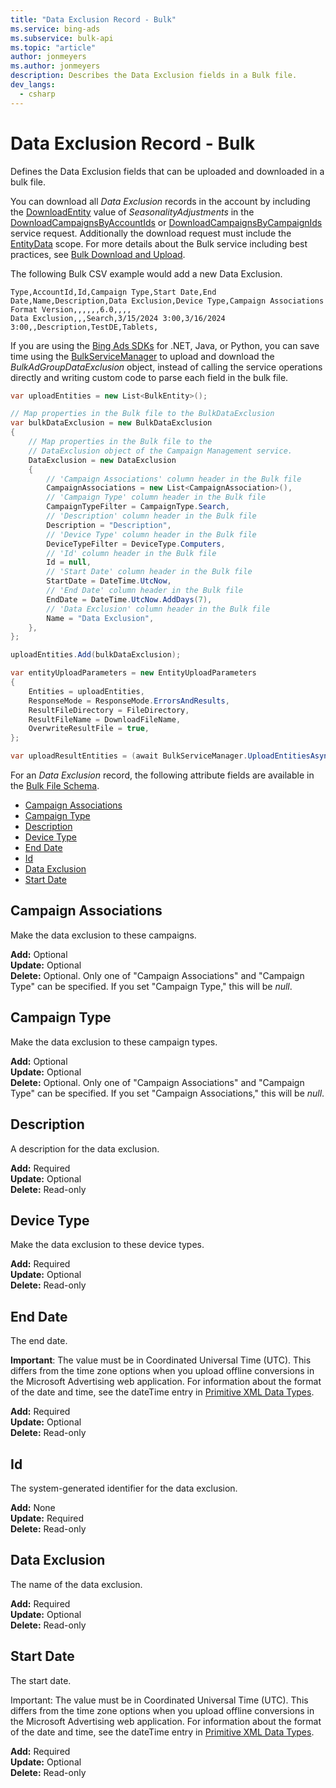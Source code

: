 ```yaml
---
title: "Data Exclusion Record - Bulk"
ms.service: bing-ads
ms.subservice: bulk-api
ms.topic: "article"
author: jonmeyers
ms.author: jonmeyers
description: Describes the Data Exclusion fields in a Bulk file.
dev_langs:
  - csharp
---
```

# Data Exclusion Record - Bulk

Defines the Data Exclusion fields that can be uploaded and downloaded in a bulk file.

You can download all *Data Exclusion* records in the account by including the [DownloadEntity](downloadentity.md) value of *SeasonalityAdjustments* in the [DownloadCampaignsByAccountIds](downloadcampaignsbyaccountids.md) or [DownloadCampaignsByCampaignIds](downloadcampaignsbycampaignids.md) service request. Additionally the download request must include the [EntityData](datascope.md#entitydata) scope. For more details about the Bulk service including best practices, see [Bulk Download and Upload](../guides/bulk-download-upload.md).

The following Bulk CSV example would add a new Data Exclusion.

```csv
Type,AccountId,Id,Campaign Type,Start Date,End Date,Name,Description,Data Exclusion,Device Type,Campaign Associations
Format Version,,,,,,6.0,,,,
Data Exclusion,,,Search,3/15/2024 3:00,3/16/2024 3:00,,Description,TestDE,Tablets,
```

If you are using the [Bing Ads SDKs](../guides/client-libraries.md) for .NET, Java, or Python, you can save time using the [BulkServiceManager](../guides/sdk-bulk-service-manager.md) to upload and download the *BulkAdGroupDataExclusion* object, instead of calling the service operations directly and writing custom code to parse each field in the bulk file.

```csharp
var uploadEntities = new List<BulkEntity>();

// Map properties in the Bulk file to the BulkDataExclusion
var bulkDataExclusion = new BulkDataExclusion
{
    // Map properties in the Bulk file to the
    // DataExclusion object of the Campaign Management service.
    DataExclusion = new DataExclusion
    {
        // 'Campaign Associations' column header in the Bulk file
        CampaignAssociations = new List<CampaignAssociation>(),
        // 'Campaign Type' column header in the Bulk file
        CampaignTypeFilter = CampaignType.Search,
        // 'Description' column header in the Bulk file
        Description = "Description",
        // 'Device Type' column header in the Bulk file
        DeviceTypeFilter = DeviceType.Computers,
        // 'Id' column header in the Bulk file
        Id = null,
        // 'Start Date' column header in the Bulk file
        StartDate = DateTime.UtcNow,
        // 'End Date' column header in the Bulk file
        EndDate = DateTime.UtcNow.AddDays(7),
        // 'Data Exclusion' column header in the Bulk file
        Name = "Data Exclusion",
    },
};

uploadEntities.Add(bulkDataExclusion);

var entityUploadParameters = new EntityUploadParameters
{
    Entities = uploadEntities,
    ResponseMode = ResponseMode.ErrorsAndResults,
    ResultFileDirectory = FileDirectory,
    ResultFileName = DownloadFileName,
    OverwriteResultFile = true,
};

var uploadResultEntities = (await BulkServiceManager.UploadEntitiesAsync(entityUploadParameters)).ToList();
```

For an *Data Exclusion* record, the following attribute fields are available in the [Bulk File Schema](bulk-file-schema.md).

- [Campaign Associations](#campaignassociations)
- [Campaign Type](#campaigntype)
- [Description](#description)
- [Device Type](#devicetype)
- [End Date](#enddate)
- [Id](#id)
- [Data Exclusion](#dataexclusion)
- [Start Date](#startdate)

## <a name="campaignassociations"></a>Campaign Associations

Make the data exclusion to these campaigns.

**Add:** Optional  
**Update:** Optional  
**Delete:** Optional. Only one of "Campaign Associations" and "Campaign Type" can be specified. If you set "Campaign Type," this will be *null*.  

## <a name="campaigntype"></a>Campaign Type

Make the data exclusion to these campaign types.

**Add:** Optional  
**Update:** Optional  
**Delete:** Optional. Only one of "Campaign Associations" and "Campaign Type" can be specified. If you set "Campaign Associations," this will be *null*.  

## <a name="description"></a>Description

A description for the data exclusion.

**Add:** Required  
**Update:** Optional  
**Delete:** Read-only  

## <a name="devicetype"></a>Device Type

Make the data exclusion to these device types.

**Add:** Required  
**Update:** Optional  
**Delete:** Read-only  

## <a name="enddate"></a>End Date

The end date.

**Important**: The value must be in Coordinated Universal Time (UTC). This differs from the time zone options when you upload offline conversions in the Microsoft Advertising web application. For information about the format of the date and time, see the dateTime entry in [Primitive XML Data Types](https://go.microsoft.com/fwlink/?linkid=859198).

**Add:** Required  
**Update:** Optional  
**Delete:** Read-only  

## <a name="id"></a>Id

The system-generated identifier for the data exclusion.

**Add:** None  
**Update:** Required  
**Delete:** Read-only  

## <a name="dataexclusion"></a>Data Exclusion

The name of the data exclusion.

**Add:** Required  
**Update:** Optional  
**Delete:** Read-only  

## <a name="startdate"></a>Start Date

The start date.

Important: The value must be in Coordinated Universal Time (UTC). This differs from the time zone options when you upload offline conversions in the Microsoft Advertising web application. For information about the format of the date and time, see the dateTime entry in [Primitive XML Data Types](https://go.microsoft.com/fwlink/?linkid=859198).

**Add:** Required  
**Update:** Optional  
**Delete:** Read-only  
